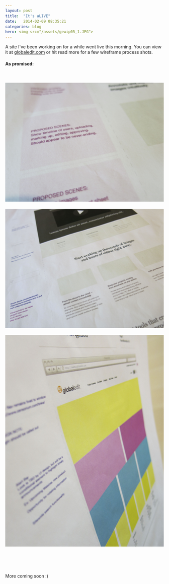 ```yaml
---
layout: post
title:  "It's aLIVE"
date:   2014-02-09 08:35:21
categories: blog
hero: <img src="/assets/gewip05_1.JPG">
---
```

A site I've been working on for a while went live this morning. You can view it at <a href="https://globaledit.com"> globaledit.com</a> or hit read more for a few wireframe process shots.
<!--more-->
<h4>As promised:</h4>
<br><br>
<img src="/assets/gewip03.JPG" style="margin-bottom: 20px">
<img src="/assets/gewip04.JPG" style="margin-bottom: 20px">
<img src="/assets/gewip01.JPG" style="margin-bottom: 20px">

<br><br><p>More coming soon :) </p>